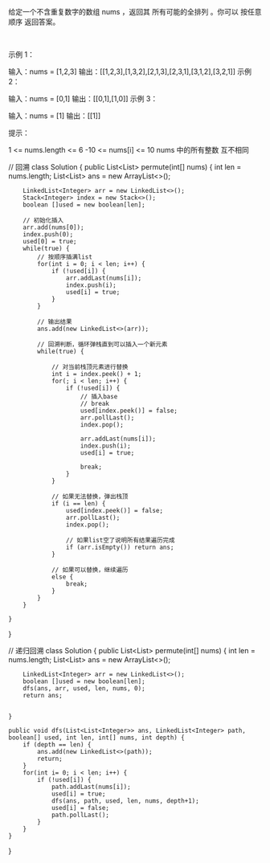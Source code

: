 给定一个不含重复数字的数组 nums ，返回其 所有可能的全排列 。你可以 按任意顺序 返回答案。

 

示例 1：

输入：nums = [1,2,3]
输出：[[1,2,3],[1,3,2],[2,1,3],[2,3,1],[3,1,2],[3,2,1]]
示例 2：

输入：nums = [0,1]
输出：[[0,1],[1,0]]
示例 3：

输入：nums = [1]
输出：[[1]]
 

提示：

1 <= nums.length <= 6
-10 <= nums[i] <= 10
nums 中的所有整数 互不相同



// 回溯
class Solution {
    public List<List<Integer>> permute(int[] nums) {
        int len = nums.length;
        List<List<Integer>> ans = new ArrayList<>();

        LinkedList<Integer> arr = new LinkedList<>();
        Stack<Integer> index = new Stack<>();
        boolean []used = new boolean[len];
        
        // 初始化插入
        arr.add(nums[0]);
        index.push(0);
        used[0] = true;
        while(true) {
            // 按顺序插满list
            for(int i = 0; i < len; i++) {
                if (!used[i]) {
                    arr.addLast(nums[i]);
                    index.push(i);
                    used[i] = true;
                }
            }

            // 输出结果
            ans.add(new LinkedList<>(arr));

            // 回溯判断，循环弹栈直到可以插入一个新元素
            while(true) {

                // 对当前栈顶元素进行替换
                int i = index.peek() + 1;
                for(; i < len; i++) {
                    if (!used[i]) {
                        // 插入base
                        // break
                        used[index.peek()] = false;
                        arr.pollLast();
                        index.pop();

                        arr.addLast(nums[i]);
                        index.push(i);
                        used[i] = true;

                        break;
                    }
                }
                
                // 如果无法替换，弹出栈顶
                if (i == len) {
                    used[index.peek()] = false;
                    arr.pollLast();
                    index.pop();

                    // 如果list空了说明所有结果遍历完成
                    if (arr.isEmpty()) return ans;
                } 
                
                // 如果可以替换，继续遍历
                else {
                    break;
                }
            }
        }

    }
}


// 递归回溯
class Solution {
    public List<List<Integer>> permute(int[] nums) {
        int len = nums.length;
        List<List<Integer>> ans = new ArrayList<>();

        LinkedList<Integer> arr = new LinkedList<>();
        boolean []used = new boolean[len];
        dfs(ans, arr, used, len, nums, 0);
        return ans;
        

    }

    public void dfs(List<List<Integer>> ans, LinkedList<Integer> path, boolean[] used, int len, int[] nums, int depth) {
        if (depth == len) {
            ans.add(new LinkedList<>(path));
            return;
        }
        for(int i= 0; i < len; i++) {
            if (!used[i]) {
                path.addLast(nums[i]);
                used[i] = true;
                dfs(ans, path, used, len, nums, depth+1);
                used[i] = false;
                path.pollLast();
            }
        }
    }
}